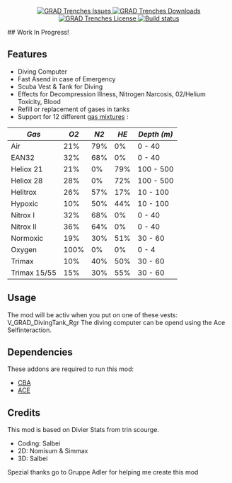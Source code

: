 <p align="center">
    <a href="https://github.com/gruppe-adler/grad_enhancedDiving/issues">
        <img src="https://img.shields.io/github/issues-raw/gruppe-adler/grad_enhancedDiving.svg?style=flat-square&label=Issues" alt="GRAD Trenches Issues">
    </a>
    <a href="https://github.com/gruppe-adler/grad_enhancedDiving/releases">
        <img src="https://img.shields.io/github/downloads/gruppe-adler/grad_enhancedDiving/total.svg?style=flat-square&label=Downloads" alt="GRAD Trenches Downloads">
    </a>
    <a href="https://github.com/gruppe-adler/grad_enhancedDiving/blob/master/LICENSE">
        <img src="https://img.shields.io/badge/License-GPLv2-red.svg?style=flat-square" alt="GRAD Trenches License">
    </a>
    <a href="https://travis-ci.org/gruppe-adler/grad_enhancedDiving">
        <img src="https://travis-ci.org/gruppe-adler/grad_enhancedDiving.svg?branch=master" alt="Build status">
    </a>
</p>
 ## Work In Progress!

 ## Features
 - Diving Computer
 - Fast Asend in case of Emergency
 - Scuba Vest & Tank for Diving
 - Effects for Decompression Illness, Nitrogen Narcosis, 02/Helium Toxicity, Blood
 - Refill or replacement of gases in tanks
 - Support for 12 different [gas mixtures](https://en.wikipedia.org/wiki/Breathing_gas#Common_diving_breathing_gases) :

*Gas*                | *O2*            | *N2*            | *HE*       | *Depth (m)*     
--------------------|---------------|---------------|-----------|--------------------
Air                 | 21%             | 79%            | 0%        | 0 - 40        
EAN32                 | 32%             | 68%             | 0%        | 0 - 40        
Heliox 21             | 21%             | 0%             | 79%        | 100 - 500        
Heliox 28             | 28%             | 0%             | 72%        | 100 - 500        
Helitrox            | 26%             | 57%             | 17%        | 10 - 100        
Hypoxic                | 10%             | 50%             | 44%        | 10 - 100        
Nitrox I             | 32%             | 68%             | 0%        | 0 - 40        
Nitrox II             | 36%             | 64%             | 0%         | 0 - 40        
Normoxic            | 19%             | 30%             | 51%        | 30 - 60        
Oxygen                 | 100%            | 0%             | 0%        | 0 - 4
Trimax                 | 10%             | 40%             | 50%        | 30 - 60        
Trimax 15/55         | 15%             | 30%             | 55%        | 30 - 60        

 ## Usage
 The mod will be activ when you put on one of these vests: V_GRAD_DivingTank_Rgr
 The diving computer can be opend using the Ace Selfinteraction.

 ## Dependencies
 These addons are required to run this mod:

 - [CBA](https://github.com/CBATeam/CBA_A3/releases)
 - [ACE](https://github.com/acemod/ACE3/releases)

 ## Credits

 This mod is based on Divier Stats from trin scourge.

 - Coding: Salbei
 - 2D: Nomisum & Simmax
 - 3D: Salbei

Spezial thanks go to Gruppe Adler for helping me create this mod
